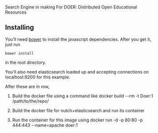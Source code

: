 Search Engine in making
For DOER: Distributed Open Educational Resources


## Installing

You'll need [bower](http://bower.io/) to install the javascript dependencies.
After you get it, just run

    bower install

in the root directory.

You'll also need elasticsearch loaded up and accepting connections on
localhost:9200 for this example.

After these are in row,

1. Build the docker file using a command like
docker build --rm -t Doer:1 /path/to/the/repo/

2. Build the docker file for nutch+elasticsearch and run its container

3. Run the container for this image using
docker run -d -p 80:80 -p 444:443 --name=apache doer:1





